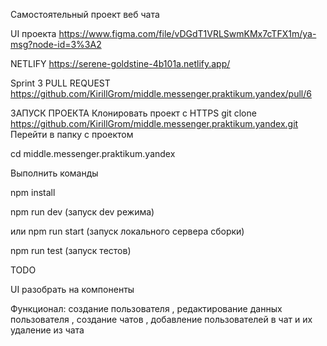 Самостоятельный проект веб чата

UI проекта  https://www.figma.com/file/vDGdT1VRLSwmKMx7cTFX1m/ya-msg?node-id=3%3A2

NETLIFY https://serene-goldstine-4b101a.netlify.app/

Sprint 3
PULL REQUEST https://github.com/KirillGrom/middle.messenger.praktikum.yandex/pull/6

ЗАПУСК ПРОЕКТА
Клонировать проект c HTTPS
git clone https://github.com/KirillGrom/middle.messenger.praktikum.yandex.git
Перейти в папку с проектом

cd middle.messenger.praktikum.yandex

Выполнить команды

npm install

npm run dev (запуск dev режима)

или
npm run start (запуск локального сервера сборки)

npm run test (запуск тестов)

TODO

UI разобрать на компоненты

Функционал: создание пользователя , редактирование данных пользователя , создание чатов , добавление пользователей в чат и их удаление из чата 


